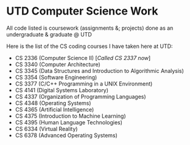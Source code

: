 # UTD Computer Science Work
All code listed is coursework (assignments &; projects) done as an undergraduate & graduate @ UTD

Here is the list of the CS coding courses I have taken here at UTD:
- CS 2336 (Computer Science II) [*Called CS 2337 now*]
- CS 3340 (Computer Architecture)
- CS 3345 (Data Structures and Introduction to Algorithmic Analysis)
- CS 3354 (Software Engineering)
- CS 3377 (C/C++ Programming in a UNIX Environment)
- CS 4141 (Digital Systems Laboratory)
- CS 4337 (Organization of Programming Languages)
- CS 4348 (Operating Systems)
- CS 4365 (Artificial Intelligence)
- CS 4375 (Introduction to Machine Learning)
- CS 4395 (Human Language Technologies)
- CS 6334 (Virtual Reality)
- CS 6378 (Advanced Operating Systems)
